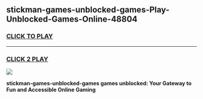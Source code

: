 
## stickman-games-unblocked-games-Play-Unblocked-Games-Online-48804
<h3>
<a href="https://premium76.site?title=stickman-games-unblocked-games&ref=25A">CLICK TO PLAY</a></h3>
<hr>

<h3>
<a href="https://premium76.site?title=stickman-games-unblocked-games&ref=25A">CLICK 2 PLAY</a>
  
</h3>

<a href="https://premium76.site?title=stickman-games-unblocked-games&ref=25A"><img src="https://clearcache.store/games.png"></a>


**stickman-games-unblocked-games games unblocked: Your Gateway to Fun and Accessible Online Gaming**
